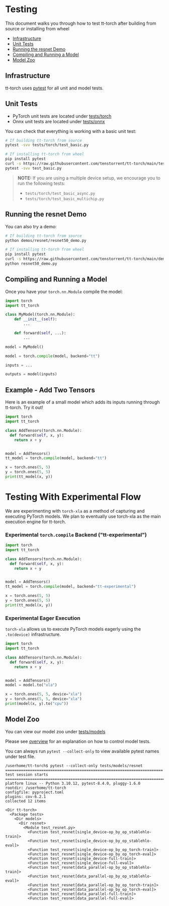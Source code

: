 # Testing

This document walks you through how to test tt-torch after building from source or installing from wheel

* [Infrastructure](#infrastructure)
* [Unit Tests](#unit-tests)
* [Running the resnet Demo](#running-the-resnet-demo)
* [Compiling and Running a Model](#compiling-and-running-a-model)
* [Model Zoo](#model-zoo)

## Infrastructure

tt-torch uses [pytest](https://docs.pytest.org/en/stable/) for all unit and model tests.

## Unit Tests

- PyTorch unit tests are located under [tests/torch](https://github.com/tenstorrent/tt-torch/tree/main/tests/torch)
- Onnx unit tests are located under [tests/onnx](https://github.com/tenstorrent/tt-torch/tree/main/tests/onnx)

You can check that everything is working with a basic unit test:

```bash
# If building tt-torch from source
pytest -svv tests/torch/test_basic.py

# If installing tt-torch from wheel
pip install pytest
curl -s https://raw.githubusercontent.com/tenstorrent/tt-torch/main/tests/torch/test_basic.py -o test_basic.py
pytest -svv test_basic.py
```

>**NOTE:** If you are using a multiple device setup, we encourage you to run the following tests:
> - `tests/torch/test_basic_async.py`
> - `tests/torch/test_basic_multichip.py`

## Running the resnet Demo
You can also try a demo:

```bash
# If building tt-torch from source
python demos/resnet/resnet50_demo.py

# If installing tt-torch from wheel
pip install pytest
curl -s https://raw.githubusercontent.com/tenstorrent/tt-torch/main/demos/resnet/resnet50_demo.py -o resnet50_demo.py
python resnet50_demo.py
```

## Compiling and Running a Model

Once you have your `torch.nn.Module` compile the model:
```py
import torch
import tt_torch

class MyModel(torch.nn.Module):
    def __init__(self):
        ...

    def forward(self, ...):
        ...

model = MyModel()

model = torch.compile(model, backend="tt")

inputs = ...

outputs = model(inputs)
```

## Example - Add Two Tensors

Here is an example of a small model which adds its inputs running through tt-torch. Try it out!

```py
import torch
import tt_torch

class AddTensors(torch.nn.Module):
  def forward(self, x, y):
    return x + y


model = AddTensors()
tt_model = torch.compile(model, backend="tt")

x = torch.ones(5, 5)
y = torch.ones(5, 5)
print(tt_model(x, y))
```

# Testing With Experimental Flow

We are experimenting with `torch-xla` as a method of capturing and executing PyTorch models. We plan to eventually use torch-xla as the main execution engine for tt-torch.

### Experimental `torch.compile` Backend ("tt-experimental")

```py
import torch
import tt_torch

class AddTensors(torch.nn.Module):
  def forward(self, x, y):
    return x + y


model = AddTensors()
tt_model = torch.compile(model, backend="tt-experimental")

x = torch.ones(5, 5)
y = torch.ones(5, 5)
print(tt_model(x, y))
```

### Experimental Eager Execution

`torch-xla` allows us to execute PyTorch models eagerly using the `.to(device)` infrastructure.

```py
import torch
import tt_torch

class AddTensors(torch.nn.Module):
  def forward(self, x, y):
    return x + y


model = AddTensors()
model = model.to("xla")

x = torch.ones(5, 5, device="xla")
y = torch.ones(5, 5, device="xla")
print(model(x, y).to("cpu"))
```

## Model Zoo

You can view our model zoo under [tests/models](https://github.com/tenstorrent/tt-torch/tree/main/tests/models)

Please see [overview](https://docs.tenstorrent.com/tt-torch/controlling.html) for an explanation on how to control model tests.

You can always run `pytest --collect-only` to view available pytest names under test file.

```
/userhome/tt-torch$ pytest --collect-only tests/models/resnet
====================================================================== test session starts =======================================================================
platform linux -- Python 3.10.12, pytest-8.4.0, pluggy-1.6.0
rootdir: /userhome/tt-torch
configfile: pyproject.toml
plugins: cov-6.2.1
collected 12 items

<Dir tt-torch>
  <Package tests>
    <Dir models>
      <Dir resnet>
        <Module test_resnet.py>
          <Function test_resnet[single_device-op_by_op_stablehlo-train]>
          <Function test_resnet[single_device-op_by_op_stablehlo-eval]>
          <Function test_resnet[single_device-op_by_op_torch-train]>
          <Function test_resnet[single_device-op_by_op_torch-eval]>
          <Function test_resnet[single_device-full-train]>
          <Function test_resnet[single_device-full-eval]>
          <Function test_resnet[data_parallel-op_by_op_stablehlo-train]>
          <Function test_resnet[data_parallel-op_by_op_stablehlo-eval]>
          <Function test_resnet[data_parallel-op_by_op_torch-train]>
          <Function test_resnet[data_parallel-op_by_op_torch-eval]>
          <Function test_resnet[data_parallel-full-train]>
          <Function test_resnet[data_parallel-full-eval]>
```
